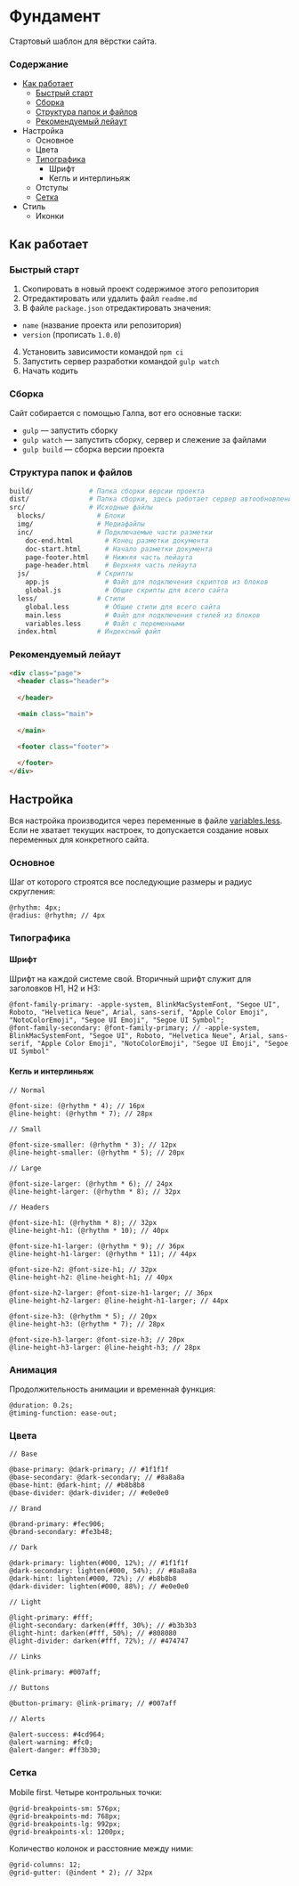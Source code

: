 # Фундамент

Стартовый шаблон для вёрстки сайта.

### Содержание

* [Как работает](#Как-работает)
  * [Быстрый старт](#Быстрый-старт)
  * [Сборка](#Сборка)
  * [Структура папок и файлов](#Структура-папок-и-файлов)
  * [Рекомендуемый лейаут](#Рекомендуемый-лейаут)
* Настройка
  * Основное
  * Цвета
  * [Типографика](#Типографика)
    * Шрифт
    * Кегль и интерлиньяж
  * Отступы
  * [Сетка](#Сетка)
* Стиль
  * Иконки

## Как работает

### Быстрый старт

1. Скопировать в новый проект содержимое этого репозитория
2. Отредактировать или удалить файл `readme.md`
3. В файле `package.json` отредактировать значения:
  * `name` (название проекта или репозитория)
  * `version` (прописать `1.0.0`)
4. Установить зависимости командой `npm ci`
5. Запустить сервер разработки командой `gulp watch`
6. Начать кодить

### Сборка

Сайт собирается с помощью Галпа, вот его основные таски:

* `gulp` — запустить сборку
* `gulp watch` — запустить сборку, сервер и слежение за файлами
* `gulp build` — сборка версии проекта

### Структура папок и файлов

```bash
build/              # Папка сборки версии проекта
dist/               # Папка сборки, здесь работает сервер автообновлений
src/                # Исходные файлы
  blocks/             # Блоки
  img/                # Медиафайлы
  inc/                # Подключаемые части разметки
    doc-end.html        # Конец разметки документа
    doc-start.html      # Начало разметки документа
    page-footer.html    # Нижняя часть лейаута
    page-header.html    # Верхняя часть лейаута
  js/                 # Скрипты
    app.js              # Файл для подключения скриптов из блоков
    global.js           # Общие скрипты для всего сайта
  less/               # Стили
    global.less         # Общие стили для всего сайта
    main.less           # Файл для подключения стилей из блоков
    variables.less      # Файл с переменными
  index.html          # Индексный файл
```

### Рекомендуемый лейаут

```html
<div class="page">
  <header class="header">
    
  </header>

  <main class="main">
    
  </main>

  <footer class="footer">
    
  </footer>
</div>
```

## Настройка

Вся настройка производится через переменные в файле [variables.less](https://github.com/constlab/sedona-basis/blob/master/src/less/variables.less). Если не хватает текущих настроек, то допускается создание новых переменных для конкретного сайта.

### Основное

Шаг от которого строятся все последующие размеры и радиус скругления:

```less
@rhythm: 4px;
@radius: @rhythm; // 4px
```

### Типографика

#### Шрифт

Шрифт на каждой системе свой. Вторичный шрифт служит для заголовков H1, H2 и H3:

```less
@font-family-primary: -apple-system, BlinkMacSystemFont, "Segoe UI", Roboto, "Helvetica Neue", Arial, sans-serif, "Apple Color Emoji", "NotoColorEmoji", "Segoe UI Emoji", "Segoe UI Symbol";
@font-family-secondary: @font-family-primary; // -apple-system, BlinkMacSystemFont, "Segoe UI", Roboto, "Helvetica Neue", Arial, sans-serif, "Apple Color Emoji", "NotoColorEmoji", "Segoe UI Emoji", "Segoe UI Symbol"
```

#### Кегль и интерлиньяж

```less
// Normal

@font-size: (@rhythm * 4); // 16px
@line-height: (@rhythm * 7); // 28px

// Small

@font-size-smaller: (@rhythm * 3); // 12px
@line-height-smaller: (@rhythm * 5); // 20px

// Large

@font-size-larger: (@rhythm * 6); // 24px
@line-height-larger: (@rhythm * 8); // 32px

// Headers

@font-size-h1: (@rhythm * 8); // 32px
@line-height-h1: (@rhythm * 10); // 40px

@font-size-h1-larger: (@rhythm * 9); // 36px
@line-height-h1-larger: (@rhythm * 11); // 44px

@font-size-h2: @font-size-h1; // 32px
@line-height-h2: @line-height-h1; // 40px

@font-size-h2-larger: @font-size-h1-larger; // 36px
@line-height-h2-larger: @line-height-h1-larger; // 44px

@font-size-h3: (@rhythm * 5); // 20px
@line-height-h3: (@rhythm * 7); // 28px

@font-size-h3-larger: @font-size-h3; // 20px
@line-height-h3-larger: @line-height-h3; // 28px
```

### Анимация

Продолжительность анимации и временна́я функция:

```less
@duration: 0.2s;
@timing-function: ease-out;
```

### Цвета

```less
// Base

@base-primary: @dark-primary; // #1f1f1f
@base-secondary: @dark-secondary; // #8a8a8a
@base-hint: @dark-hint; // #b8b8b8
@base-divider: @dark-divider; // #e0e0e0

// Brand

@brand-primary: #fec906;
@brand-secondary: #fe3b48;

// Dark

@dark-primary: lighten(#000, 12%); // #1f1f1f
@dark-secondary: lighten(#000, 54%); // #8a8a8a
@dark-hint: lighten(#000, 72%); // #b8b8b8
@dark-divider: lighten(#000, 88%); // #e0e0e0

// Light

@light-primary: #fff;
@light-secondary: darken(#fff, 30%); // #b3b3b3
@light-hint: darken(#fff, 50%); // #808080
@light-divider: darken(#fff, 72%); // #474747

// Links

@link-primary: #007aff;

// Buttons

@button-primary: @link-primary; // #007aff

// Alerts

@alert-success: #4cd964;
@alert-warning: #fc0;
@alert-danger: #ff3b30;
```

### Сетка

Mobile first. Четыре контрольных точки:

```less
@grid-breakpoints-sm: 576px;
@grid-breakpoints-md: 768px;
@grid-breakpoints-lg: 992px;
@grid-breakpoints-xl: 1200px;
```

Количество колонок и расстояние между ними:

```less
@grid-columns: 12;
@grid-gutter: (@indent * 2); // 32px
```

